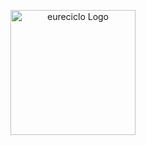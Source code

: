 <p align="center"><a href="https://eureciclo.com.br" target="_blank"><img src="https://www.eureciclo.com.br/wp-content/uploads/2024/01/Logo-1-01.png" width="200" alt="eureciclo Logo"></a></p>
